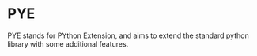 PYE
=====
PYE stands for PYthon Extension, and aims to extend the standard python library with some additional features.

